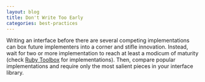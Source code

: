 ```yaml
---
layout: blog
title: Don't Write Too Early
categories: best-practices
---
```


Writing an interface before there are several competing implementations can box future implementers into a corner and stifle innovation. Instead, wait for two or more implementation to reach at least a modicum of maturity (check [Ruby Toolbox](http://ruby-toolbox.com/) for implementations). Then, compare popular implementations and require only the most salient pieces in your interface library.
